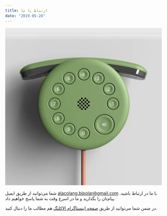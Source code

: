 ```yaml
---
title: ارتباط با ما
date: "2019-05-28"
---
```


![](./contact-us.jpg)

شما می‌توانید از طریق ایمیل
[alacolang.bipolar@gmail.com](mailto:alacolang.bipolar@gmail.com)
  با ما در ارتباط باشید. پیام‌تان را بگذارید و ما در اسرع وقت به شما پاسخ خواهیم داد.

در ضمن شما می‌توانید از طریق
[صفحه اینستاگرام الاکلنگ](https://www.instagram.com/alacolang/)
هم مطالب ما را دنبال کنید.
